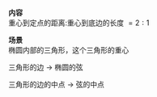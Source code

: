 **内容**  
重心到定点的距离:重心到底边的长度 $=2:1$  
  
**场景**  
椭圆内部的三角形，这个三角形的重心  
  
三角形的边 $\longrightarrow$ 椭圆的弦  
  
三角形的边的中点 $\longrightarrow$ 弦的中点  
